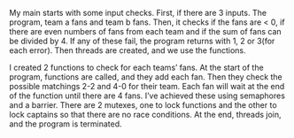 My main starts with some input checks. First, if there are 3 inputs. The program, team a fans and team b fans. Then, it checks if the fans are < 0, if there are even numbers of fans from each team and if the sum of fans can be divided by 4. If any of these fail, the program returns with 1, 2 or 3(for each error). Then threads are created, and we use the functions.

I created 2 functions to check for each teams’ fans. At the start of the program, functions are called, and they add each fan. Then they check the possible matchings 2-2 and 4-0 for their team. Each fan will wait at the end of the function until there are 4 fans. I’ve achieved these using semaphores and a barrier. 
There are 2 mutexes, one to lock functions and the other to lock captains so that there are no race conditions. At the end, threads join, and the program is terminated.
